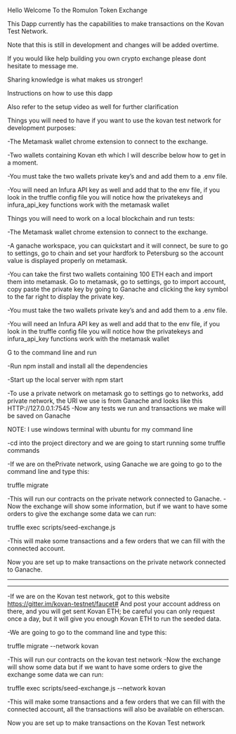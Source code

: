 Hello Welcome To the Romulon Token Exchange

This Dapp currently has the capabilities to make transactions on the Kovan Test Network.

Note that this is still in development and changes will be added overtime.

If you would like help building you own crypto exchange please dont hesitate to message me.

Sharing knowledge is what makes us stronger!



Instructions on how to use this dapp

Also refer to the setup video as well for further clarification

Things you will need to have if you want to use the kovan test network for development purposes:

-The Metamask wallet chrome extension to connect to the exchange.

-Two wallets containing Kovan eth which I will describe below how to get in a moment.

-You must take the two wallets private key’s and and add them to a .env file.

-You will need an Infura API key as well and add that to the env file, if you look in the truffle config file you will notice how the privatekeys and infura_api_key functions work with the metamask wallet



Things you will need to work on a local blockchain and run tests:

-The Metamask wallet chrome extension to connect to the exchange.

-A ganache workspace, you can quickstart and it will connect, be sure to go to settings, go to chain and set your hardfork to Petersburg so the account value is displayed properly on metamask.

-You can take the first two wallets containing 100 ETH each and import them into metamask. Go to metamask, go to settings, go to import account, copy paste the private key by going to Ganache and clicking the key symbol to the far right to display the private key.

-You must take the two wallets private key’s and and add them to a .env file.

-You will need an Infura API key as well and add that to the env file, if you look in the truffle config file you will notice how the privatekeys and infura_api_key functions work with the metamask wallet

G to the command line and run

-Run npm install and install all the dependencies 

-Start up the local server with npm start

-To use a private network on metamask go to settings go to networks, add private network, the URl we use is from Ganache and looks like this HTTP://127.0.0.1:7545
-Now any tests we run and transactions we make will be saved on Ganache


NOTE: I use windows terminal with ubuntu for my command line


-cd into the project directory and we are going to start running some truffle commands

-If we are on thePrivate network, using Ganache we are going to go to the command line and type this:


truffle migrate


-This will run our contracts on the private network connected to Ganache.
-Now the exchange will show some information, but if we want to have some orders to give the exchange some data we can run:


truffle exec scripts/seed-exchange.js 


-This will make some transactions and a few orders that we can fill with the connected account.

Now you are set up to make transactions on the private network connected to Ganache.

____________________________________________________________________________
____________________________________________________________________________



-If we are on the Kovan test network, got to this website https://gitter.im/kovan-testnet/faucet#
And post your account address on there, and you will get sent Kovan ETH; be careful you can only request once a day, but it will give you enough Kovan ETH to run the seeded data.

-We are going to go to the command line and type this:


truffle migrate --network kovan


-This will run our contracts on the kovan test network
-Now the exchange will show some data but if we want to have some orders to give the exchange some data we can run:


truffle exec scripts/seed-exchange.js --network kovan


-This will make some transactions and a few orders that we can fill with the connected account, all the transactions will also be available on etherscan.

Now you are set up to make transactions on the Kovan Test network



